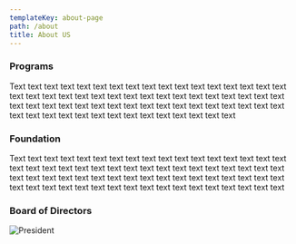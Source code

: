 ```yaml
---
templateKey: about-page
path: /about
title: About US
---
```

### Programs

Text text text text text text text text text text text text text text text text text text text text text text text text text text text text text text text text text text text text text text text text text text text text text text text text text text text text text text text text text text text text text text text text text

### Foundation

Text text text text text text text text text text text text text text text text text text text text text text text text text text text text text text text text text text text text text text text text text text text text text text text text text text text text text text text text text text text text text text text text text text text text

### Board of Directors

![President](/img/245-2454398_guo-lijuan-female-person-icon-png.png "Karen Foote")